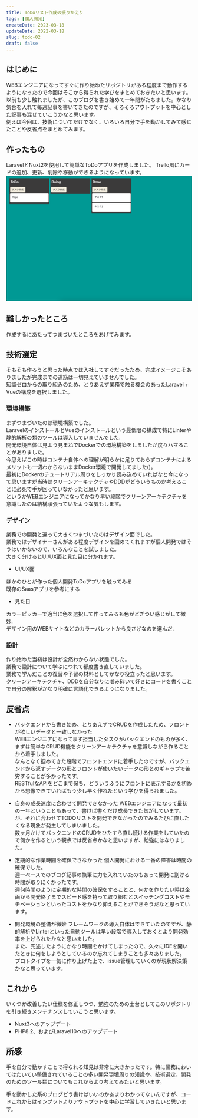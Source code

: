 ```yaml
---
title: ToDoリスト作成の振りかえり
tags: [個人開発]
createDate: 2023-03-18
updateDate: 2022-03-18
slug: todo-02
draft: false
---
```


## はじめに

WEBエンジニアになってすぐに作り始めたリポジトリがある程度まで動作するようになったので今回はそこから得られた学びをまとめておきたいと思います。  
以前も少し触れましたが、このブログを書き始めて一年間がたちました。かなり気合を入れて毎週記事を書いてきたのですが、そろそろアウトプットを中心とした記事も混ぜていこうかなと思います。  
例えば今回は、技術についてだけでなく、いろいろ自分で手を動かしてみて感じたことや反省点をまとめてみます。

## 作ったもの

LaravelとNuxt2を使用して簡単なToDoアプリを作成しました。
Trello風にカードの追加、更新、削除や移動ができるようになっています。
![todo-demo](/images/todo-demo.png)

## 難しかったところ

作成するにあたってつまづいたところをあげてみます。

## 技術選定

そもそも作ろうと思った時点では入社してすぐだったため、完成イメージこそありましたが完成までの道筋は一切見えていませんでした。  
知識ゼロからの取り組みのため、とりあえず業務で触る機会のあったLaravel + Vueの構成を選択しました。  

### 環境構築

まずつまづいたのは環境構築でした。  
LaravelのインストールとVueのインストールという最低限の構成で特にLinterや静的解析の類のツールは導入していませんでした.  
開発環境自体は見よう見まねでDockerでの環境構築をしましたが度々ハマることがありました。  
今思えばこの時はコンテナ自体への理解が明らかに足りておらずコンテナによるメリットも一切わからないままDocker環境で開発してました()。  
最初にDockerのチュートリアル周りをしっかり読み込めていればなと今になって思いますが当時はクリーンアーキテクチャやDDDがどういうものか考えることに必死で手が回っていなかったと思います。  
というかWEBエンジニアになってかなり早い段階でクリーンアーキテクチャを意識したのは結構頑張っていたような気もします。  

### デザイン

業務での開発と違って大きくつまづいたのはデザイン面でした。  
業務ではデザイナーさんがある程度デザインを固めてくれますが個人開発ではそうはいかないので、いろんなことを試しました。  
大きく分けるとUI/UX面と見た目に分かれます。  

- UI/UX面

ほかのひとが作った個人開発ToDoアプリを触ってみる  
既存のSaasアプリを参考にする  

- 見た目

カラーピッカーで適当に色を選択して作ってみるも色がどぎつい感じがして微妙.  
デザイン用のWEBサイトなどのカラーパレットから良さげなのを選んだ.

### 設計

作り始めた当初は設計が全然わからない状態でした。  
業務で設計について学ぶにつれて都度書き直していました。  
業務で学んだことの復習や予習の材料としてかなり役立ったと思います。  
クリーンアーキテクチャ、DDDを自分なりに噛み砕いて好きにコードを書くことで自分の解釈がかなり明確に言語化できるようになりました。  

## 反省点

- バックエンドから書き始め、とりあえずでCRUDを作成したため、フロントが欲しいデータと一致しなかった  
WEBエンジニアになってまず担当したタスクがバックエンドのものが多く、まずは簡単なCRUD機能をクリーンアーキテクチャを意識しながら作ることから着手しました。  
なんとなく掴めてきた段階でフロントエンドに着手したのですが、バックエンドから返すデータの形とフロントが使いたいデータの形とのギャップで苦労することが多かったです。  
RESTfulなAPIをどこまで保ち、どういうふうにフロントに表示するかを初めから想像できていればもう少し早く作れたという学びを得られました。

- 自身の成長速度に合わせて開発できなかった
WEBエンジニアになって最初の一年ということもあって、書けば書くだけ成長できた気がしています。が、それに合わせてTODOリストを開発できなかったのでみるたびに直したくなる現象が発生してしまいました。  
数ヶ月かけてバックエンドのCRUDをひたすら直し続ける作業をしていたので何かを作るという観点では反省点かなと思いますが、勉強にはなりました。

- 定期的な作業時間を確保できなかった
個人開発における一番の障害は時間の確保でした。  
週一ペースでのブログ記事の執筆に力を入れていたのもあって開発に割ける時間が取りにくかったです。  
週何時間のように定期的な時間の確保をすることと、何かを作りたい時は企画から開発終了までスピード感を持って取り組むとスイッチングコストやモチベーションといったコストをかなり抑えることができそうだなと思っています。

- 開発環境の整備が微妙
フレームワークの導入自体はできていたのですが、静的解析やLinterといった自動ツールは早い段階で導入しておくとより開発効率を上げられたかなと思いました。  
また、先述したようにかなり時間をかけてしまったので、久々にIDEを開いたときに何をしようとしているのか忘れてしまうことも多々ありました。  
プロトタイプを一気に作り上げた上で、issue管理していくのが現状解決策かなと思っています。

## これから

いくつか改善したい仕様を修正しつつ、勉強のための土台としてこのリポジトリを引き続きメンテナンスしていこうと思います。

- Nuxt3へのアップデート
- PHP8.2、およびLaravel10へのアップデート

## 所感

手を自分で動かすことで得られる知見は非常に大きかったです。特に業務においてはたいてい整備されていることの多い開発環境周りの知識や、技術選定、開発のためのツール類についてもこれからより考えてみたいと思います。  

手を動かした系のブログどう書けばいいのかあまりわかってないんですが、コードこれからはインプットよりアウトプットを中心に学習していきたいと思います。  
